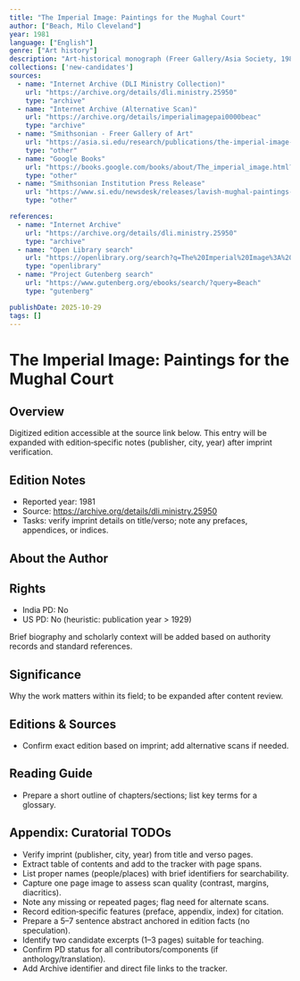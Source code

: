 ```yaml
---
title: "The Imperial Image: Paintings for the Mughal Court"
author: ["Beach, Milo Cleveland"]
year: 1981
language: ["English"]
genre: ["Art history"]
description: "Art-historical monograph (Freer Gallery/Asia Society, 1981) analyzing Mughal court painting from Akbar through Shah Jahan, examining imperial workshop organization, Persian-Indian stylistic synthesis, and the role of portraiture, chronicle illustration, and album compilation in articulating Mughal sovereignty and courtly identity."
collections: ['new-candidates']
sources:
  - name: "Internet Archive (DLI Ministry Collection)"
    url: "https://archive.org/details/dli.ministry.25950"
    type: "archive"
  - name: "Internet Archive (Alternative Scan)"
    url: "https://archive.org/details/imperialimagepai0000beac"
    type: "archive"
  - name: "Smithsonian - Freer Gallery of Art"
    url: "https://asia.si.edu/research/publications/the-imperial-image-paintings-for-the-mughal-court/"
    type: "other"
  - name: "Google Books"
    url: "https://books.google.com/books/about/The_imperial_image.html?id=AAs4AQAAIAAJ"
    type: "other"
  - name: "Smithsonian Institution Press Release"
    url: "https://www.si.edu/newsdesk/releases/lavish-mughal-paintings-embellish-revised-edition-imperial-image"
    type: "other"

references:
  - name: "Internet Archive"
    url: "https://archive.org/details/dli.ministry.25950"
    type: "archive"
  - name: "Open Library search"
    url: "https://openlibrary.org/search?q=The%20Imperial%20Image%3A%20Paintings%20for%20the%20Mughal%20Court%20Beach"
    type: "openlibrary"
  - name: "Project Gutenberg search"
    url: "https://www.gutenberg.org/ebooks/search/?query=Beach"
    type: "gutenberg"

publishDate: 2025-10-29
tags: []
---
```


# The Imperial Image: Paintings for the Mughal Court

## Overview

Digitized edition accessible at the source link below. This entry will be expanded with edition‑specific notes (publisher, city, year) after imprint verification.

## Edition Notes

- Reported year: 1981
- Source: https://archive.org/details/dli.ministry.25950
- Tasks: verify imprint details on title/verso; note any prefaces, appendices, or indices.

## About the Author

## Rights

- India PD: No
- US PD: No (heuristic: publication year > 1929)

Brief biography and scholarly context will be added based on authority records and standard references.

## Significance

Why the work matters within its field; to be expanded after content review.

## Editions & Sources

- Confirm exact edition based on imprint; add alternative scans if needed.

## Reading Guide

- Prepare a short outline of chapters/sections; list key terms for a glossary.

## Appendix: Curatorial TODOs

- Verify imprint (publisher, city, year) from title and verso pages.
- Extract table of contents and add to the tracker with page spans.
- List proper names (people/places) with brief identifiers for searchability.
- Capture one page image to assess scan quality (contrast, margins, diacritics).
- Note any missing or repeated pages; flag need for alternate scans.
- Record edition‑specific features (preface, appendix, index) for citation.
- Prepare a 5–7 sentence abstract anchored in edition facts (no speculation).
- Identify two candidate excerpts (1–3 pages) suitable for teaching.
- Confirm PD status for all contributors/components (if anthology/translation).
- Add Archive identifier and direct file links to the tracker.
